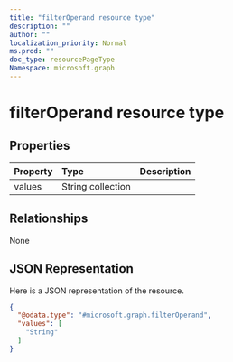 ```yaml
---
title: "filterOperand resource type"
description: ""
author: ""
localization_priority: Normal
ms.prod: ""
doc_type: resourcePageType
Namespace: microsoft.graph
---
```



# filterOperand resource type



## Properties
|Property|Type|Description|
|:---|:---|:---|
|values|String collection||

## Relationships
None

## JSON Representation
Here is a JSON representation of the resource.
<!-- {
  "blockType": "resource",
  "@odata.type": "microsoft.graph.filterOperand"
}
-->
``` json
{
  "@odata.type": "#microsoft.graph.filterOperand",
  "values": [
    "String"
  ]
}
```

